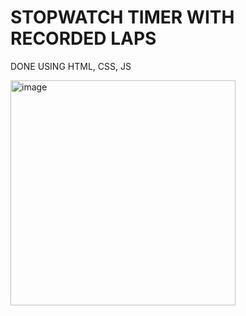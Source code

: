 # STOPWATCH TIMER WITH RECORDED LAPS
DONE USING HTML, CSS, JS

<img width="360" alt="image" src="https://github.com/user-attachments/assets/f78c9b26-60f4-4747-acc7-7e8f922d46ab">
